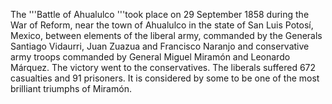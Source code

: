 The '''Battle of Ahualulco '''took place on 29 September 1858 during the War of Reform, near the town of Ahualulco in the state of San Luis Potosí, Mexico, between elements of the liberal army, commanded by the Generals Santiago Vidaurri, Juan Zuazua and Francisco Naranjo and conservative army troops commanded by General Miguel Miramón and Leonardo Márquez. The victory went to the conservatives. The liberals suffered 672 casualties and 91 prisoners. It is considered by some to be one of the most brilliant triumphs of Miramón.
